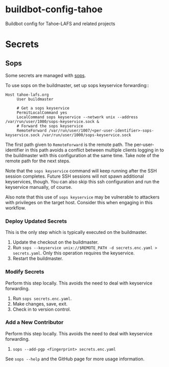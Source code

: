 # buildbot-config-tahoe

Buildbot config for Tahoe-LAFS and related projects

# Secrets

## Sops

Some secrets are managed with [sops](https://github.com/mozilla/sops).

To use sops on the buildmaster, set up sops keyservice forwarding::

```
Host tahoe-lafs.org
     User buildmaster

     # Get a sops keyservice
     PermitLocalCommand yes
     LocalCommand sops keyservice --network unix --address /var/run/user/1000/sops-keyservice.sock &
     # Forward the sops keyservice
     RemoteForward /var/run/user/1007/<per-user-identifier>-sops-keyservice.sock /var/run/user/1000/sops-keyservice.sock
```

The first path given to ``RemoteForward`` is the remote path.
The per-user-identifier in this path avoids a conflict between multiple clients logging in to the buildmaster with this configuration at the same time.
Take note of the remote path for the next steps.

Note that the ``sops keyservice`` command will keep running after the SSH session completes.
Future SSH sessions will not spawn additional keyservices, though.
You can also skip this ssh configuration and run the keyservice manually, of course.

Also note that this use of ``sops keyservice`` may be vulnerable to attackers with privileges on the target host.
Consider this when engaging in this workflow.

### Deploy Updated Secrets

This is the only step which is typically executed on the buildmaster.

1. Update the checkout on the buildmaster.
2. Run `sops --keyservice unix://$REMOTE_PATH -d secrets.enc.yaml > secrets.yaml`.
   Only this operation requires the keyservice.
3. Restart the buildmaster.

### Modify Secrets

Perform this step locally.
This avoids the need to deal with keyservice forwarding.

1. Run `sops secrets.enc.yaml`.
2. Make changes, save, exit.
3. Check in to version control.

### Add a New Contributor

Perform this step locally.
This avoids the need to deal with keyservice forwarding.

1. `sops --add-pgp <fingerprint> secrets.enc.yaml`

See `sops --help` and the GitHub page for more usage information.
